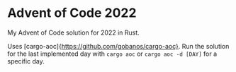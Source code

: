 # Advent of Code 2022


My Advent of Code solution for 2022 in Rust. 

Uses [cargo-aoc]{https://github.com/gobanos/cargo-aoc}. Run the solution for the last implemented day with `cargo aoc` or `cargo aoc -d [DAY]` for a specific day.
